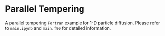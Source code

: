 # Parallel Tempering
A parallel tempering `Fortran` example for 1-D particle diffusion. Please refer to `main.ipynb` and `main.f90` for detailed information.
